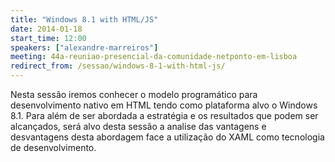 ```yaml
---
title: "Windows 8.1 with HTML/JS"
date: 2014-01-18
start_time: 12:00
speakers: ["alexandre-marreiros"]
meeting: 44a-reuniao-presencial-da-comunidade-netponto-em-lisboa
redirect_from: /sessao/windows-8-1-with-html-js/
---
```


Nesta sessão iremos conhecer o modelo programático para desenvolvimento nativo em HTML tendo como plataforma alvo o Windows 8.1.
Para além de ser abordada a estratégia e os resultados que podem ser alcançados, será alvo desta sessão a analise das vantagens e desvantagens desta abordagem face a utilização do XAML como tecnologia de desenvolvimento.
